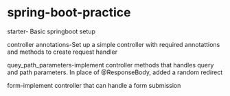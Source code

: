 # spring-boot-practice
starter- Basic springboot setup 

controller annotations-Set up a simple controller with required annotattions and methods to create request handler

quey_path_parameters-implement controller methods that handles query and path parameters. In place of @ResponseBody, added a random redirect

form-implement controller that can handle a form submission
